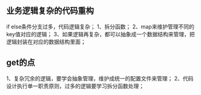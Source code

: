 ## 业务逻辑复杂的代码重构
if else条件分支过多，代码逻辑复杂；
1、拆分函数；
2、map来维护管理不同的key值对应的逻辑；
3、如果逻辑再复杂，都可以抽象成一个数据结构来管理，把逻辑封装在对应的数据结构里面；

## get的点
1、复杂冗余的逻辑，要学会抽象管理，维护成统一的配置文件来管理；
2、代码设计执行单一职责原则，过多的逻辑要学习拆分函数处理；


